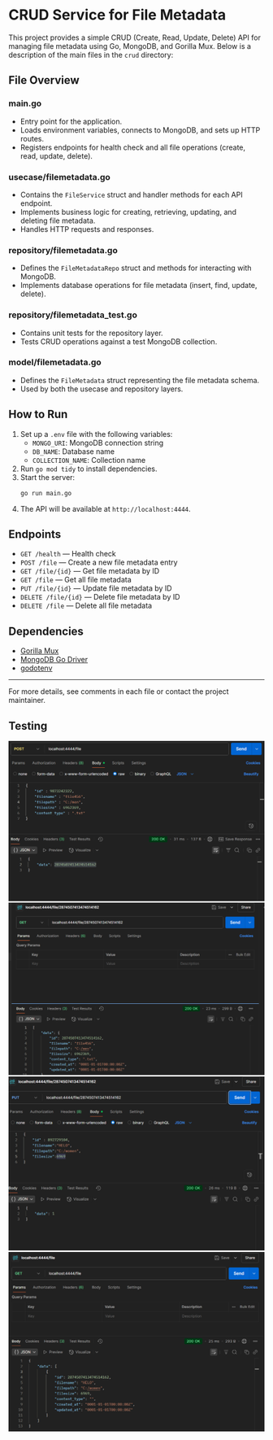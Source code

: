 # CRUD Service for File Metadata

This project provides a simple CRUD (Create, Read, Update, Delete) API for managing file metadata using Go, MongoDB, and Gorilla Mux. Below is a description of the main files in the `crud` directory:

## File Overview

### main.go
- Entry point for the application.
- Loads environment variables, connects to MongoDB, and sets up HTTP routes.
- Registers endpoints for health check and all file operations (create, read, update, delete).

### usecase/filemetadata.go
- Contains the `FileService` struct and handler methods for each API endpoint.
- Implements business logic for creating, retrieving, updating, and deleting file metadata.
- Handles HTTP requests and responses.

### repository/filemetadata.go
- Defines the `FileMetadataRepo` struct and methods for interacting with MongoDB.
- Implements database operations for file metadata (insert, find, update, delete).

### repository/filemetadata_test.go
- Contains unit tests for the repository layer.
- Tests CRUD operations against a test MongoDB collection.

### model/filemetadata.go
- Defines the `FileMetadata` struct representing the file metadata schema.
- Used by both the usecase and repository layers.

## How to Run

1. Set up a `.env` file with the following variables:
   - `MONGO_URI`: MongoDB connection string
   - `DB_NAME`: Database name
   - `COLLECTION_NAME`: Collection name
2. Run `go mod tidy` to install dependencies.
3. Start the server:
   ```sh
   go run main.go
   ```
4. The API will be available at `http://localhost:4444`.

## Endpoints
- `GET /health` — Health check
- `POST /file` — Create a new file metadata entry
- `GET /file/{id}` — Get file metadata by ID
- `GET /file` — Get all file metadata
- `PUT /file/{id}` — Update file metadata by ID
- `DELETE /file/{id}` — Delete file metadata by ID
- `DELETE /file` — Delete all file metadata

## Dependencies
- [Gorilla Mux](https://github.com/gorilla/mux)
- [MongoDB Go Driver](https://go.mongodb.org/mongo-driver)
- [godotenv](https://github.com/joho/godotenv)

---


For more details, see comments in each file or contact the project maintainer.

## Testing
![alt text](image.png)
![alt text](image-2.png)
![alt text](image-3.png)
![alt text](image-4.png)